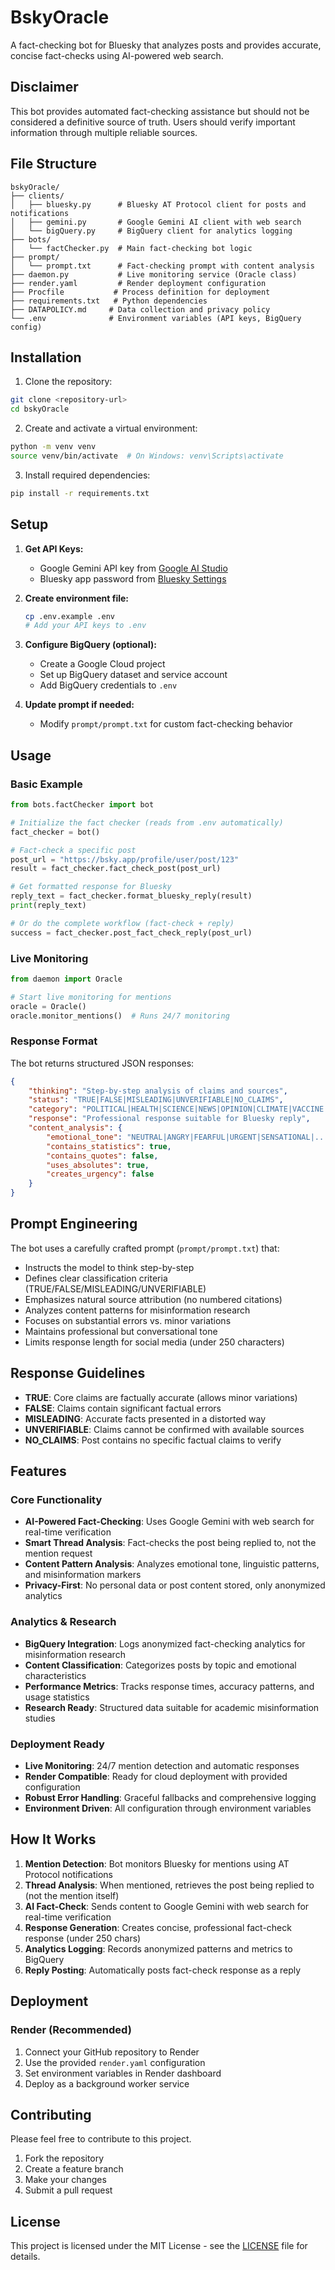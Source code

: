 # BskyOracle


A fact-checking bot for Bluesky that analyzes posts and provides accurate, concise fact-checks using AI-powered web search.

## Disclaimer

This bot provides automated fact-checking assistance but should not be considered a definitive source of truth. Users should verify important information through multiple reliable sources.

## File Structure

```
bskyOracle/
├── clients/
│   ├── bluesky.py      # Bluesky AT Protocol client for posts and notifications
│   ├── gemini.py       # Google Gemini AI client with web search
│   └── bigQuery.py     # BigQuery client for analytics logging
├── bots/
│   └── factChecker.py  # Main fact-checking bot logic
├── prompt/
│   └── prompt.txt      # Fact-checking prompt with content analysis
├── daemon.py           # Live monitoring service (Oracle class)
├── render.yaml         # Render deployment configuration
├── Procfile           # Process definition for deployment
├── requirements.txt   # Python dependencies
├── DATAPOLICY.md     # Data collection and privacy policy
└── .env              # Environment variables (API keys, BigQuery config)
```

## Installation

1. Clone the repository:
```bash
git clone <repository-url>
cd bskyOracle
```

2. Create and activate a virtual environment:
```bash
python -m venv venv
source venv/bin/activate  # On Windows: venv\Scripts\activate
```

3. Install required dependencies:
```bash
pip install -r requirements.txt
```

## Setup

1. **Get API Keys:**
   - Google Gemini API key from [Google AI Studio](https://makersuite.google.com/app/apikey)
   - Bluesky app password from [Bluesky Settings](https://bsky.app/settings/app-passwords)

2. **Create environment file:**
   ```bash
   cp .env.example .env
   # Add your API keys to .env
   ```

3. **Configure BigQuery (optional):**
   - Create a Google Cloud project
   - Set up BigQuery dataset and service account
   - Add BigQuery credentials to `.env`

4. **Update prompt if needed:**
   - Modify `prompt/prompt.txt` for custom fact-checking behavior

## Usage

### Basic Example

```python
from bots.factChecker import bot

# Initialize the fact checker (reads from .env automatically)
fact_checker = bot()

# Fact-check a specific post
post_url = "https://bsky.app/profile/user/post/123"
result = fact_checker.fact_check_post(post_url)

# Get formatted response for Bluesky
reply_text = fact_checker.format_bluesky_reply(result)
print(reply_text)

# Or do the complete workflow (fact-check + reply)
success = fact_checker.post_fact_check_reply(post_url)
```

### Live Monitoring

```python
from daemon import Oracle

# Start live monitoring for mentions
oracle = Oracle()
oracle.monitor_mentions()  # Runs 24/7 monitoring
```

### Response Format

The bot returns structured JSON responses:

```json
{
    "thinking": "Step-by-step analysis of claims and sources",
    "status": "TRUE|FALSE|MISLEADING|UNVERIFIABLE|NO_CLAIMS",
    "category": "POLITICAL|HEALTH|SCIENCE|NEWS|OPINION|CLIMATE|VACCINE|ELECTION|CONSPIRACY|CELEBRITY|FINANCE|POPCULTURE|TECHNOLOGY|SPORTS|OTHER",
    "response": "Professional response suitable for Bluesky reply",
    "content_analysis": {
        "emotional_tone": "NEUTRAL|ANGRY|FEARFUL|URGENT|SENSATIONAL|...",
        "contains_statistics": true,
        "contains_quotes": false,
        "uses_absolutes": true,
        "creates_urgency": false
    }
}
```

## Prompt Engineering

The bot uses a carefully crafted prompt (`prompt/prompt.txt`) that:

- Instructs the model to think step-by-step
- Defines clear classification criteria (TRUE/FALSE/MISLEADING/UNVERIFIABLE)
- Emphasizes natural source attribution (no numbered citations)
- Analyzes content patterns for misinformation research
- Focuses on substantial errors vs. minor variations
- Maintains professional but conversational tone
- Limits response length for social media (under 250 characters)

## Response Guidelines

- **TRUE**: Core claims are factually accurate (allows minor variations)
- **FALSE**: Claims contain significant factual errors
- **MISLEADING**: Accurate facts presented in a distorted way
- **UNVERIFIABLE**: Claims cannot be confirmed with available sources
- **NO_CLAIMS**: Post contains no specific factual claims to verify

## Features

### Core Functionality
- **AI-Powered Fact-Checking**: Uses Google Gemini with web search for real-time verification
- **Smart Thread Analysis**: Fact-checks the post being replied to, not the mention request
- **Content Pattern Analysis**: Analyzes emotional tone, linguistic patterns, and misinformation markers
- **Privacy-First**: No personal data or post content stored, only anonymized analytics

### Analytics & Research
- **BigQuery Integration**: Logs anonymized fact-checking analytics for misinformation research
- **Content Classification**: Categorizes posts by topic and emotional characteristics
- **Performance Metrics**: Tracks response times, accuracy patterns, and usage statistics
- **Research Ready**: Structured data suitable for academic misinformation studies

### Deployment Ready
- **Live Monitoring**: 24/7 mention detection and automatic responses
- **Render Compatible**: Ready for cloud deployment with provided configuration
- **Robust Error Handling**: Graceful fallbacks and comprehensive logging
- **Environment Driven**: All configuration through environment variables

## How It Works

1. **Mention Detection**: Bot monitors Bluesky for mentions using AT Protocol notifications
2. **Thread Analysis**: When mentioned, retrieves the post being replied to (not the mention itself)
3. **AI Fact-Check**: Sends content to Google Gemini with web search for real-time verification
4. **Response Generation**: Creates concise, professional fact-check response (under 250 chars)
5. **Analytics Logging**: Records anonymized patterns and metrics to BigQuery
6. **Reply Posting**: Automatically posts fact-check response as a reply

## Deployment

### Render (Recommended)

1. Connect your GitHub repository to Render
2. Use the provided `render.yaml` configuration
3. Set environment variables in Render dashboard
4. Deploy as a background worker service


## Contributing

Please feel free to contribute to this project. 

1. Fork the repository
2. Create a feature branch
3. Make your changes
4. Submit a pull request

## License

This project is licensed under the MIT License - see the [LICENSE](LICENSE) file for details.

